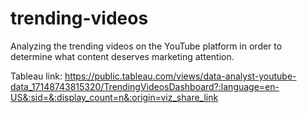 # trending-videos
Analyzing the trending videos on the YouTube platform in order to determine what content deserves marketing attention.

Tableau link:
https://public.tableau.com/views/data-analyst-youtube-data_17148743815320/TrendingVideosDashboard?:language=en-US&:sid=&:display_count=n&:origin=viz_share_link
